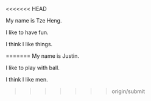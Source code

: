 <<<<<<< HEAD

My name is Tze Heng.

I like to have fun.

I think I like things.

=======
My name is Justin.

I like to play with ball.

I think I like men.
>>>>>>> origin/submit
